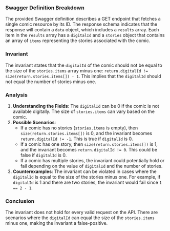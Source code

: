 ### Swagger Definition Breakdown
The provided Swagger definition describes a GET endpoint that fetches a single comic resource by its ID. The response schema indicates that the response will contain a `data` object, which includes a `results` array. Each item in the `results` array has a `digitalId` and a `stories` object that contains an array of `items` representing the stories associated with the comic.

### Invariant
The invariant states that the `digitalId` of the comic should not be equal to the size of the `stories.items` array minus one: `return.digitalId != size(return.stories.items[]) - 1`. This implies that the `digitalId` should not equal the number of stories minus one.

### Analysis
1. **Understanding the Fields**: The `digitalId` can be 0 if the comic is not available digitally. The size of `stories.items` can vary based on the comic. 
2. **Possible Scenarios**:
   - If a comic has no stories (`stories.items` is empty), then `size(return.stories.items[])` is 0, and the invariant becomes `return.digitalId != -1`. This is true if `digitalId` is 0.
   - If a comic has one story, then `size(return.stories.items[])` is 1, and the invariant becomes `return.digitalId != 0`. This could be false if `digitalId` is 0.
   - If a comic has multiple stories, the invariant could potentially hold or fail depending on the value of `digitalId` and the number of stories.
3. **Counterexamples**: The invariant can be violated in cases where the `digitalId` is equal to the size of the stories minus one. For example, if `digitalId` is 1 and there are two stories, the invariant would fail since `1 == 2 - 1`.

### Conclusion
The invariant does not hold for every valid request on the API. There are scenarios where the `digitalId` can equal the size of the `stories.items` minus one, making the invariant a false-positive.
